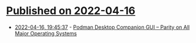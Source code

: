 # [Published on 2022-04-16](index.md)

* [2022-04-16, 19:45:37](https://news.ycombinator.com/item?id=31055475) - [Podman Desktop Companion GUI – Parity on All Major Operating Systems](https://iongion.github.io/podman-desktop-companion/)
